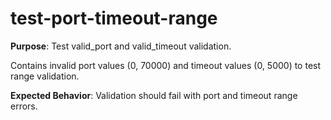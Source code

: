 # test-port-timeout-range

**Purpose**: Test valid_port and valid_timeout validation.

Contains invalid port values (0, 70000) and timeout values (0, 5000) to test range validation.

**Expected Behavior**: Validation should fail with port and timeout range errors.
